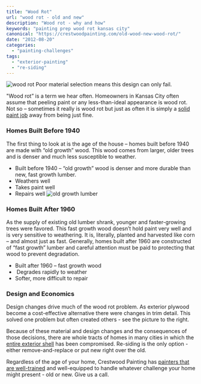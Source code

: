 ```yaml
---
title: "Wood Rot"
url: "wood rot - old and new"
description: "Wood rot - why and how"
keywords: "painting prep wood rot kansas city"
canonical: "https://crestwoodpainting.com/old-wood-new-wood-rot/"
date: "2012-08-20"
categories:
  - "painting-challenges"
tags:
  - "exterior-painting"
  - "re-siding"
---
```

![wood rot](/images/woodrot.webp) Poor material selection means this design can only fail.

"Wood rot” is a term we hear often. Homeowners in Kansas City often assume that peeling paint or any less-than-ideal appearance is wood rot. Not so – sometimes it really is wood rot but just as often it is simply a [solid paint job](/reviews/) away from being just fine.

### Homes Built Before 1940

The first thing to look at is the age of the house – homes built before 1940 are made with “old growth” wood. This wood comes from larger, older trees and is denser and much less susceptible to weather.

- Built before 1940 – “old growth” wood is denser and more durable than new, fast growth lumber.
- Weathers well
- Takes paint well
- Repairs well
![old growth lumber](/images/woodoldgrowth.webp)

### Homes Built After 1960

As the supply of existing old lumber shrank, younger and faster-growing trees were favored. This fast growth wood doesn’t hold paint very well and is very sensitive to weathering. It is, literally, planted and harvested like corn – and almost just as fast. Generally, homes built after 1960 are constructed of “fast growth” lumber and careful attention must be paid to protecting that wood to prevent degradation.

- Built after 1960 – fast growth wood
-  Degrades rapidly to weather
- Softer, more difficult to repair

### Design and Economics

Design changes drive much of the wood rot problem. As exterior plywood become a cost-effective alternative there were changes in trim detail. This solved one problem but often created others - see the picture to the right.

Because of these material and design changes and the consequences of those decisions, there are whole tracts of homes in many cities in which the [entire exterior shell](/exterior-painting-kansas-city/) has been compromised. Re-siding is the only option - either remove-and-replace or put new right over the old.

Regardless of the age of your home, Crestwood Painting has [painters that are well-trained](/crestwood-people/) and well-equipped to handle whatever challenge your home might present - old or new. Give us a call.
